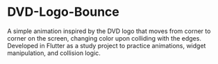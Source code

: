# DVD-Logo-Bounce
A simple animation inspired by the DVD logo that moves from corner to corner on the screen, changing color upon colliding with the edges. Developed in Flutter as a study project to practice animations, widget manipulation, and collision logic.
